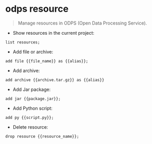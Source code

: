 # odps resource

> Manage resources in ODPS (Open Data Processing Service).

- Show resources in the current project:

`list resources;`

- Add file or archive:

`add file {{file_name}} as {{alias}};`

- Add archive:

`add archive {{archive.tar.gz}} as {{alias}}`

- Add Jar package:

`add jar {{package.jar}};`

- Add Python script:

`add py {{script.py}};`

- Delete resource:

`drop resource {{resource_name}};`

